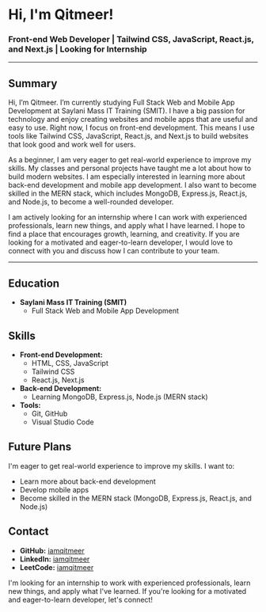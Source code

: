 # Hi, I'm Qitmeer!

### Front-end Web Developer | Tailwind CSS, JavaScript, React.js, and Next.js | Looking for Internship

---

## Summary

Hi, I’m Qitmeer. I’m currently studying Full Stack Web and Mobile App Development at Saylani Mass IT Training (SMIT). I have a big passion for technology and enjoy creating websites and mobile apps that are useful and easy to use. Right now, I focus on front-end development. This means I use tools like Tailwind CSS, JavaScript, React.js, and Next.js to build websites that look good and work well for users.

As a beginner, I am very eager to get real-world experience to improve my skills. My classes and personal projects have taught me a lot about how to build modern websites. I am especially interested in learning more about back-end development and mobile app development. I also want to become skilled in the MERN stack, which includes MongoDB, Express.js, React.js, and Node.js, to become a well-rounded developer.

I am actively looking for an internship where I can work with experienced professionals, learn new things, and apply what I have learned. I hope to find a place that encourages growth, learning, and creativity. If you are looking for a motivated and eager-to-learn developer, I would love to connect with you and discuss how I can contribute to your team.

---

## Education
- **Saylani Mass IT Training (SMIT)**
  - Full Stack Web and Mobile App Development

## Skills
- **Front-end Development:**
  - HTML, CSS, JavaScript
  - Tailwind CSS
  - React.js, Next.js
- **Back-end Development:**
  - Learning MongoDB, Express.js, Node.js (MERN stack)
- **Tools:**
  - Git, GitHub
  - Visual Studio Code

## Future Plans
I'm eager to get real-world experience to improve my skills. I want to:
- Learn more about back-end development
- Develop mobile apps
- Become skilled in the MERN stack (MongoDB, Express.js, React.js, and Node.js)

## Contact
- **GitHub:** [iamqitmeer](https://github.com/iamqitmeer)
- **LinkedIn:** [iamqitmeer](https://www.linkedin.com/in/iamqitmeer/)
- **LeetCode:** [iamqitmeer](https://leetcode.com/iamqitmeer/)

I'm looking for an internship to work with experienced professionals, learn new things, and apply what I've learned. If you're looking for a motivated and eager-to-learn developer, let's connect!
